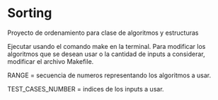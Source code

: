 # Sorting
Proyecto de ordenamiento para clase de algoritmos y estructuras

Ejecutar usando el comando make en la terminal.
Para modificar los algoritmos que se desean usar o la cantidad de inputs a considerar, modificar el archivo Makefile.

RANGE = secuencia de numeros representando los algoritmos a usar.

TEST_CASES_NUMBER = indices de los inputs a usar.


